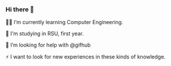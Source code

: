 ### Hi there 👋
👨‍💻 I’m currently learning Computer Engineering.

📝 I'm studying in RSU, first year.

💬 I’m looking for help with @gifhub

⚡ I want to look for new experiences in these kinds of knowledge.
<!--
**notzct/notzct** is a ✨ _special_ ✨ repository because its `README.md` (this file) appears on your GitHub profile.

Here are some ideas to get you started:

- 🔭 I’m currently working on ...
- 🌱 I’m currently learning ...
- 👯 I’m looking to collaborate on ...
- 🤔 I’m looking for help with ...
- 💬 Ask me about ...
- 📫 How to reach me: ...
- 😄 Pronouns: ...
- ⚡ Fun fact: ...
-->
